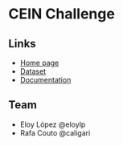 # CEIN Challenge

## Links

- [Home page](http://hackathon-cein.com)
- [Dataset](http://hackathon-cein.com/go.html)
- [Documentation](../wiki)

## Team

- Eloy López @eloylp
- Rafa Couto @caligari
